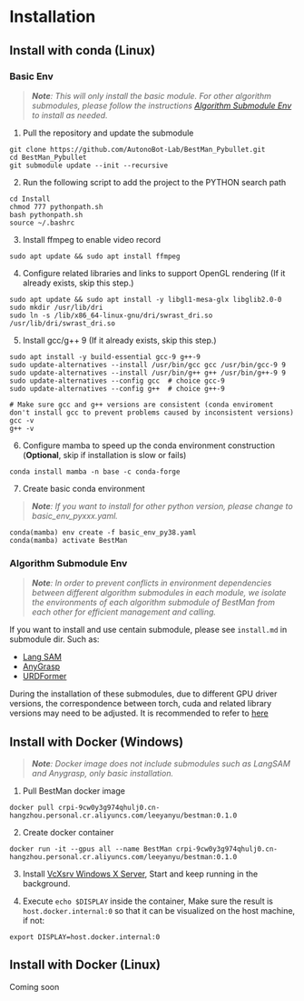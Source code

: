 # Installation

## Install with conda (Linux)

### Basic Env

> ***Note**: This will only install the basic module. For other algorithm submodules, please follow the instructions [Algorithm Submodule Env](#algorithm-submodule-env) to install as needed.*

1. Pull the repository and update the submodule

```
git clone https://github.com/AutonoBot-Lab/BestMan_Pybullet.git
cd BestMan_Pybullet
git submodule update --init --recursive
```

2. Run the following script to add the project to the PYTHON search path
```
cd Install
chmod 777 pythonpath.sh
bash pythonpath.sh
source ~/.bashrc
```


3. Install ffmpeg to enable video record
```
sudo apt update && sudo apt install ffmpeg
```

4. Configure related libraries and links to support OpenGL rendering (If it already exists, skip this step.)
```
sudo apt update && sudo apt install -y libgl1-mesa-glx libglib2.0-0
sudo mkdir /usr/lib/dri
sudo ln -s /lib/x86_64-linux-gnu/dri/swrast_dri.so /usr/lib/dri/swrast_dri.so
```

5. Install gcc/g++ 9 (If it already exists, skip this step.)
```
sudo apt install -y build-essential gcc-9 g++-9
sudo update-alternatives --install /usr/bin/gcc gcc /usr/bin/gcc-9 9
sudo update-alternatives --install /usr/bin/g++ g++ /usr/bin/g++-9 9
sudo update-alternatives --config gcc  # choice gcc-9
sudo update-alternatives --config g++  # choice g++-9

# Make sure gcc and g++ versions are consistent (conda enviroment don't install gcc to prevent problems caused by inconsistent versions)
gcc -v
g++ -v
```

6. Configure mamba to speed up the conda environment construction (**Optional**, skip if installation is slow or fails)
```
conda install mamba -n base -c conda-forge
```

7. Create basic conda environment

> ***Note**: If you want to install for other python version, please change to basic_env_pyxxx.yaml.*

```
conda(mamba) env create -f basic_env_py38.yaml
conda(mamba) activate BestMan
```

### Algorithm Submodule Env

> ***Note**: In order to prevent conflicts in environment dependencies between different algorithm submodules in each module, we isolate the environments of each algorithm submodule of BestMan from each other for efficient management and calling.*

If you want to install and use centain submodule, please see `install.md` in submodule dir. Such as:

- [Lang SAM](../Perception/Object_detection/Lang_SAM/install.md)
- [AnyGrasp](../Perception/Grasp_Pose_Estimation/AnyGrasp/install.md)
- [URDFormer](../DigitalTwin/urdformer/install.md)

During the installation of these submodules, due to different GPU driver versions, the correspondence between torch, cuda and related library versions may need to be adjusted. It is recommended to refer to [here](https://pytorch.org/get-started/previous-versions/)
  

## Install with Docker (Windows)

> ***Note**: Docker image does not include submodules such as LangSAM and Anygrasp, only basic installation.*

1. Pull BestMan docker image

```
docker pull crpi-9cw0y3g974qhulj0.cn-hangzhou.personal.cr.aliyuncs.com/leeyanyu/bestman:0.1.0
```

2. Create docker container

```
docker run -it --gpus all --name BestMan crpi-9cw0y3g974qhulj0.cn-hangzhou.personal.cr.aliyuncs.com/leeyanyu/bestman:0.1.0
```

3. Install [VcXsrv Windows X Server](https://sourceforge.net/projects/vcxsrv/), Start and keep running in the background.

4. Execute `echo $DISPLAY` inside the container, Make sure the result is `host.docker.internal:0` so that it can be visualized on the host machine, if not:

```
export DISPLAY=host.docker.internal:0
```


## Install with Docker (Linux)

Coming soon
